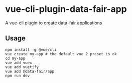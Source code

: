 # vue-cli-plugin-data-fair-app

A vue-cli plugin to create data-fair applications

## Usage

    npm install -g @vue/cli
    vue create my-app # the default vue 2 preset is ok
    cd my-app
    vue add vuex
    vue add vuetify
    vue add @data-fair/app
    npm run dev
